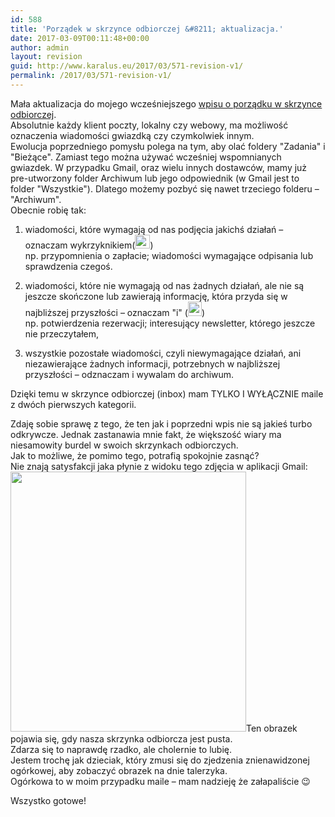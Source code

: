 ```yaml
---
id: 588
title: 'Porządek w skrzynce odbiorczej &#8211; aktualizacja.'
date: 2017-03-09T00:11:48+00:00
author: admin
layout: revision
guid: http://www.karalus.eu/2017/03/571-revision-v1/
permalink: /2017/03/571-revision-v1/
---
```

Mała aktualizacja do mojego wcześniejszego [wpisu o porządku w skrzynce odbiorczej](http://www.karalus.eu/2015/09/porzadek-w-skrzynce-odbiorczej-lifehack/).  
Absolutnie każdy klient poczty, lokalny czy webowy, ma możliwość oznaczenia wiadomości gwiazdką czy czymkolwiek innym.  
Ewolucja poprzedniego pomysłu polega na tym, aby olać foldery "Zadania" i "Bieżące". Zamiast tego można używać wcześniej wspomnianych gwiazdek. W przypadku Gmail, oraz wielu innych dostawców, mamy już pre-utworzony folder Archiwum lub jego odpowiednik (w Gmail jest to folder "Wszystkie"). Dlatego możemy pozbyć się nawet trzeciego folderu &#8211; "Archiwum".  
Obecnie robię tak:

1) wiadomości, które wymagają od nas podjęcia jakichś działań &#8211; oznaczam wykrzyknikiem([<img class="size-full wp-image-576 alignnone" src="https://i2.wp.com/www.karalus.eu/wp-content/uploads/2017/03/chrome_2017-03-08_23-52-53.png?resize=24%2C22" alt="" width="24" height="22"  data-recalc-dims="1" />](https://i2.wp.com/www.karalus.eu/wp-content/uploads/2017/03/chrome_2017-03-08_23-52-53.png))  
np. przypomnienia o zapłacie; wiadomości wymagające odpisania lub sprawdzenia czegoś.

2) wiadomości, które nie wymagają od nas żadnych działań, ale nie są jeszcze skończone lub zawierają informację, która przyda się w najbliższej przyszłości &#8211; oznaczam "i" ([<img class="alignnone size-full wp-image-577" src="https://i1.wp.com/www.karalus.eu/wp-content/uploads/2017/03/chrome_2017-03-08_23-53-11.png?resize=22%2C23" alt="" width="22" height="23"  data-recalc-dims="1" />](https://i1.wp.com/www.karalus.eu/wp-content/uploads/2017/03/chrome_2017-03-08_23-53-11.png))  
np. potwierdzenia rezerwacji; interesujący newsletter, którego jeszcze nie przeczytałem,&nbsp;

3) wszystkie pozostałe wiadomości, czyli niewymagające działań, ani niezawierające żadnych informacji, potrzebnych w najbliższej przyszłości &#8211; odznaczam i wywalam do archiwum.

Dzięki temu&nbsp;w skrzynce odbiorczej (inbox) mam TYLKO I WYŁĄCZNIE maile z dwóch pierwszych kategorii.

Zdaję sobie sprawę z tego, że ten jak i poprzedni wpis nie są jakieś turbo odkrywcze. Jednak zastanawia mnie fakt, że większość wiary ma niesamowity&nbsp;burdel w swoich skrzynkach odbiorczych.  
Jak to możliwe, że pomimo tego, potrafią spokojnie zasnąć?  
Nie znają satysfakcji jaka płynie z widoku tego zdjęcia w aplikacji Gmail:  
[<img class="size-full wp-image-572 alignleft" src="https://i2.wp.com/www.karalus.eu/wp-content/uploads/2017/03/ApplicationFrameHost_2017-03-08_18-44-36.png?resize=377%2C416" alt="" width="377" height="416" srcset="https://i2.wp.com/www.karalus.eu/wp-content/uploads/2017/03/ApplicationFrameHost_2017-03-08_18-44-36.png?w=377 377w, https://i2.wp.com/www.karalus.eu/wp-content/uploads/2017/03/ApplicationFrameHost_2017-03-08_18-44-36.png?resize=272%2C300 272w" sizes="(max-width: 377px) 100vw, 377px" data-recalc-dims="1" />](https://i2.wp.com/www.karalus.eu/wp-content/uploads/2017/03/ApplicationFrameHost_2017-03-08_18-44-36.png)Ten obrazek pojawia się, gdy nasza skrzynka odbiorcza jest pusta.  
Zdarza się to naprawdę rzadko, ale cholernie to lubię.  
Jestem trochę jak dzieciak, który zmusi się do zjedzenia znienawidzonej ogórkowej, aby zobaczyć obrazek na dnie talerzyka.  
Ogórkowa to w moim przypadku maile &#8211; mam nadzieję że załapaliście 😉

Wszystko gotowe!